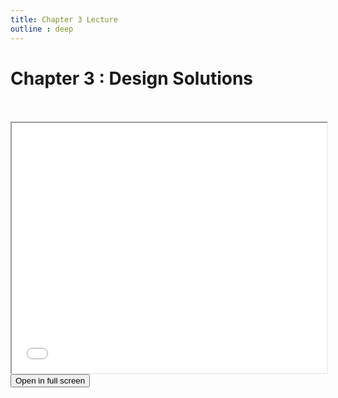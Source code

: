 ```yaml
---
title: Chapter 3 Lecture
outline : deep
---
```


# Chapter 3 : Design Solutions



<br>
<br>




<iframe src="./chapter-03.pdf" width="100%" height="400" allowfullscreen></iframe>

<br>

<a href="./chapter-03.pdf" target="_blank" rel="noopener">
  <button class="open-pdf-btn">
    Open in full screen
  </button>
</a>

